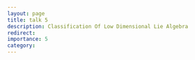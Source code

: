 ```yaml
---
layout: page
title: talk 5
description: Classification Of Low Dimensional Lie Algebra
redirect:
importance: 5
category: 
---
```


